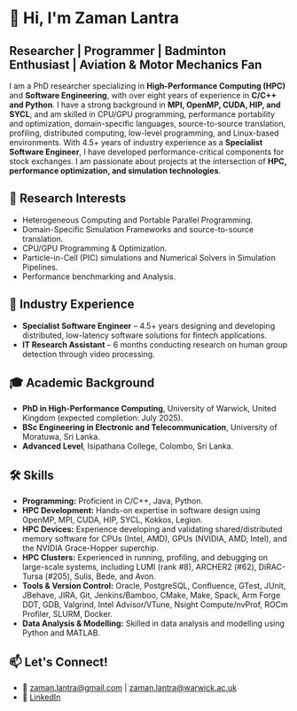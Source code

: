 # 👋 Hi, I'm Zaman Lantra
## Researcher | Programmer | Badminton Enthusiast | Aviation & Motor Mechanics Fan

I am a PhD researcher specializing in **High-Performance Computing (HPC)** and **Software Engineering**, with over eight years of experience in **C/C++ and Python**.
I have a strong background in **MPI, OpenMP, CUDA, HIP, and SYCL**, and am skilled in CPU/GPU programming, performance portability and optimization, domain-specific languages, source-to-source translation, profiling, distributed computing, low-level programming, and Linux-based environments.
With 4.5+ years of industry experience as a **Specialist Software Engineer**, I have developed performance-critical components for stock exchanges.
I am passionate about projects at the intersection of **HPC, performance optimization, and simulation technologies**.

## 🔬 Research Interests
- Heterogeneous Computing and Portable Parallel Programming.
- Domain-Specific Simulation Frameworks and source-to-source translation.
- CPU/GPU Programming & Optimization.
- Particle-in-Cell (PIC) simulations and Numerical Solvers in Simulation Pipelines.
- Performance benchmarking and Analysis.

## 💼 Industry Experience
- **Specialist Software Engineer** – 4.5+ years designing and developing distributed, low-latency software solutions for fintech applications.
- **IT Research Assistant** – 6 months conducting research on human group detection through video processing.

## 🎓 Academic Background
- **PhD in High-Performance Computing**, University of Warwick, United Kingdom (expected completion: July 2025).
- **BSc Engineering in Electronic and Telecommunication**, University of Moratuwa, Sri Lanka.
- **Advanced Level**, Isipathana College, Colombo, Sri Lanka.

## 🛠️ Skills
- **Programming:** Proficient in C/C++, Java, Python.
- **HPC Development:** Hands-on expertise in software design using OpenMP, MPI, CUDA, HIP, SYCL, Kokkos, Legion.
- **HPC Devices:** Experience developing and validating shared/distributed memory software for CPUs (Intel, AMD), GPUs (NVIDIA, AMD, Intel), and the NVIDIA Grace-Hopper superchip.
- **HPC Clusters:** Experienced in running, profiling, and debugging on large-scale systems, including LUMI (rank #8), ARCHER2 (#62), DiRAC-Tursa (#205), Sulis, Bede, and Avon.
- **Tools & Version Control:** Oracle, PostgreSQL, Confluence, GTest, JUnit, JBehave, JIRA, Git, Jenkins/Bamboo, CMake, Make, Spack, Arm Forge DDT, GDB, Valgrind, Intel Advisor/VTune, Nsight Compute/nvProf, ROCm Profiler, SLURM, Docker.
- **Data Analysis & Modelling:** Skilled in data analysis and modelling using Python and MATLAB.

## 📫 Let's Connect!
- 📧 zaman.lantra@gmail.com | zaman.lantra@warwick.ac.uk
- 💼 [LinkedIn](https://www.linkedin.com/in/zaman-lantra/)
